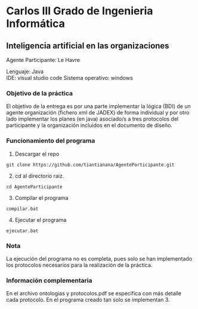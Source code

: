 # Carlos III Grado de Ingenieria Informática
## Inteligencia artificial en las organizaciones
Agente Participante: Le Havre

Lenguaje: Java <br/>
IDE: visual studio code
Sistema operativo: windows

### Objetivo de la práctica
El objetivo de la entrega es por una parte implementar la lógica (BDI) de un agente organización (fichero xml de JADEX) de forma individual y por otro lado implementar los planes (en
java) asociado/s a tres protocolos del participante y la organización incluidos en el documento de diseño.

### Funcionamiento del programa 
1. Descargar el repo <br/>
```
git clone https://github.com/tiantianana/AgenteParticipante.git
```
2. cd al directorio raiz. <br/>
```
cd AgenteParticipante
```
3. Compilar el programa <br/>
```
compilar.bat
```
4. Ejecutar el programa <br/>
```
ejecutar.bat
```

### Nota
La ejecución del programa no es completa, pues solo se han implementado los protocolos necesarios para la realización de la práctica.

### Información complementaria
En el archivo ontologias y protocolos.pdf se especifica con más detalle cada protocolo. En el programa creado tan solo se implementan 3.
